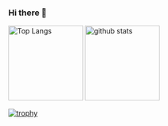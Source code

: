 ### Hi there 👋
<p align="" width="100%"> 
  <img alt="Top Langs" height="150px" src="https://github-readme-stats.vercel.app/api/top-langs/?username=KakutaAtsushi&layout=compact&show_icons=true&theme=cobalt" />
  <img alt="github stats" height="150px" src="https://github-readme-stats.vercel.app/api?username=KakutaAtsushi&theme=cobalt&show_icons=ture" />
</p>
  
[![trophy](https://github-profile-trophy.vercel.app/?username=KakutaAtsushi&title=Stars,Repository,MultiLanguage,Commits,Issue,PullRequest&theme=cobalt)](https://github.com/ryo-ma/github-profile-trophy)
  

<!--
**KakutaAtsushi/KakutaAtsushi** is a ✨ _special_ ✨ repository because its `README.md` (this file) appears on your GitHub profile.

Here are some ideas to get you started:

- 🔭 I’m currently working on ...
- 🌱 I’m currently learning ...
- 👯 I’m looking to collaborate on ...
- 🤔 I’m looking for help with ...
- 💬 Ask me about ...
- 📫 How to reach me: ...
- 😄 Pronouns: ...
- ⚡ Fun fact: ...
-->
